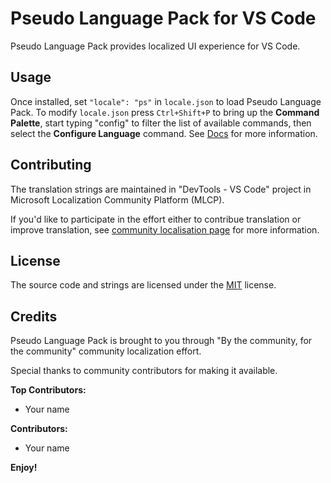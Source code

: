 # Pseudo Language Pack for VS Code

Pseudo Language Pack provides localized UI experience for VS Code.

## Usage

Once installed, set `"locale": "ps"` in `locale.json` to load Pseudo Language
Pack. To modify `locale.json` press `Ctrl+Shift+P` to bring up the **Command
Palette**, start typing "config" to filter the list of available commands, then
select the **Configure Language** command. See
[Docs](https://go.microsoft.com/fwlink/?LinkId=761051) for more information.

## Contributing

The translation strings are maintained in "DevTools - VS Code" project in
Microsoft Localization Community Platform (MLCP).

If you'd like to participate in the effort either to contribue translation or
improve translation, see [community localisation page](https://aka.ms/vscodeloc)
for more information.

## License

The source code and strings are licensed under the
[MIT](https://github.com/Microsoft/vscode-loc/blob/master/LICENSE.md) license.

## Credits

Pseudo Language Pack is brought to you through "By the community, for the
community" community localization effort.

Special thanks to community contributors for making it available.

**Top Contributors:**

-   Your name

**Contributors:**

-   Your name

**Enjoy!**
